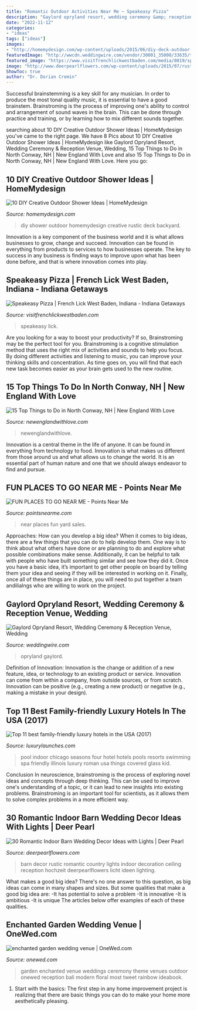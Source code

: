 ```yaml
---
title: "Romantic Outdoor Activities Near Me ~ Speakeasy Pizza"
description: "Gaylord opryland resort, wedding ceremony &amp; reception venue, wedding"
date: "2022-11-12"
categories:
- "ideas"
tags: ["ideas"]
images:
- "http://homemydesign.com/wp-content/uploads/2015/06/diy-deck-outdoor-shower-ideas.jpg"
featuredImage: "http://wwcdn.weddingwire.com/vendor/30001_35000/33635/thumbnails/1200x1200_1420731378860-delta-pavilion-night.jpg"
featured_image: "https://www.visitfrenchlickwestbaden.com/media/8019/speakeasy_pizza.jpeg"
image: "http://www.deerpearlflowers.com/wp-content/uploads/2015/07/rustic-barn-wedding-ideas-country-barn-wedding-decor-ideas.jpg"
ShowToc: true
author: "Dr. Dorian Cremin"
---
```



Successful brainstemming is a key skill for any musician. In order to produce the most tonal quality music, it is essential to have a good brainstem. Brainstroming is the process of improving one's ability to control and arrangement of sound waves in the brain. This can be done through practice and training, or by learning how to mix different sounds together.

	

		
searching about 10 DIY Creative Outdoor Shower Ideas | HomeMydesign you've came to the right page. We have 8 Pics about 10 DIY Creative Outdoor Shower Ideas | HomeMydesign like Gaylord Opryland Resort, Wedding Ceremony &amp; Reception Venue, Wedding, 15 Top Things to Do in North Conway, NH | New England With Love and also 15 Top Things to Do in North Conway, NH | New England With Love. Here you go:
		
    
## 10 DIY Creative Outdoor Shower Ideas | HomeMydesign

<img loading=lazy src="http://homemydesign.com/wp-content/uploads/2015/06/diy-deck-outdoor-shower-ideas.jpg" onerror="this.onerror=null;this.src='https://tse2.mm.bing.net/th?id=OIP.35VwKUs_3KqSOrz1f809jgHaJ4&amp;pid=15.1';" alt="10 DIY Creative Outdoor Shower Ideas | HomeMydesign">

_Source: homemydesign.com_

>diy shower outdoor homemydesign creative rustic deck backyard. 

	

Innovation is a key component of the business world and it is what allows businesses to grow, change and succeed. Innovation can be found in everything from products to services to how businesses operate. The key to success in any business is finding ways to improve upon what has been done before, and that is where innovation comes into play.

    
## Speakeasy Pizza | French Lick West Baden, Indiana - Indiana Getaways

<img loading=lazy src="https://www.visitfrenchlickwestbaden.com/media/8019/speakeasy_pizza.jpeg" onerror="this.onerror=null;this.src='https://tse4.mm.bing.net/th?id=OIP.Pa-XD3v5JUuLkNQeiJO_8AHaFj&amp;pid=15.1';" alt="Speakeasy Pizza | French Lick West Baden, Indiana - Indiana Getaways">

_Source: visitfrenchlickwestbaden.com_

>speakeasy lick. 

	

Are you looking for a way to boost your productivity? If so, Brainstroming may be the perfect tool for you. Brainstroming is a cognitive stimulation method that uses the right mix of activities and sounds to help you focus. By doing different activities and listening to music, you can improve your thinking skills and concentration. As time goes on, you will find that each new task becomes easier as your brain gets used to the new routine.

    
## 15 Top Things To Do In North Conway, NH | New England With Love

<img loading=lazy src="https://newenglandwithlove.com/wp-content/uploads/2019/10/LRM_EXPORT_98633844511796_20191008_143907075.jpeg" onerror="this.onerror=null;this.src='https://tse3.mm.bing.net/th?id=OIP.RL7XthaEyUtrAMrxUup_8wHaEK&amp;pid=15.1';" alt="15 Top Things to Do in North Conway, NH | New England With Love">

_Source: newenglandwithlove.com_

>newenglandwithlove. 

	

Innovation is a central theme in the life of anyone. It can be found in everything from technology to food. Innovation is what makes us different from those around us and what allows us to change the world. It is an essential part of human nature and one that we should always endeavor to find and pursue.

    
## FUN PLACES TO GO NEAR ME - Points Near Me

<img loading=lazy src="https://pointsnearme.com/wp-content/uploads/2018/02/fun-places-to-go-near-me-cover.jpg" onerror="this.onerror=null;this.src='https://tse1.mm.bing.net/th?id=OIP.Acrp8TJ2abC5c9FDL5TlmwHaD4&amp;pid=15.1';" alt="FUN PLACES TO GO NEAR ME - Points Near Me">

_Source: pointsnearme.com_

>near places fun yard sales. 

	

Approaches: How can you develop a big idea?
When it comes to big ideas, there are a few things that you can do to help develop them. One way is to think about what others have done or are planning to do and explore what possible combinations make sense. Additionally, it can be helpful to talk with people who have built something similar and see how they did it. Once you have a basic idea, it’s important to get other people on board by telling them your idea and seeing if they will be interested in working on it. Finally, once all of these things are in place, you will need to put together a team andilialngs who are willing to work on the project.

    
## Gaylord Opryland Resort, Wedding Ceremony &amp; Reception Venue, Wedding

<img loading=lazy src="http://wwcdn.weddingwire.com/vendor/30001_35000/33635/thumbnails/1200x1200_1420731378860-delta-pavilion-night.jpg" onerror="this.onerror=null;this.src='https://tse4.mm.bing.net/th?id=OIP.lgojmNliWRaCvim8R6JJwwHaEL&amp;pid=15.1';" alt="Gaylord Opryland Resort, Wedding Ceremony &amp; Reception Venue, Wedding">

_Source: weddingwire.com_

>opryland gaylord. 

	

Definition of Innovation:
Innovation is the change or addition of a new feature, idea, or technology to an existing product or service. Innovation can come from within a company, from outside sources, or from scratch. Innovation can be positive (e.g., creating a new product) or negative (e.g., making a mistake in your design).

    
## Top 11 Best Family-friendly Luxury Hotels In The USA (2017)

<img loading=lazy src="http://luxurylaunches.com/wp-content/uploads/2017/06/Four-Seasons-Chicago-2.jpeg" onerror="this.onerror=null;this.src='https://tse1.mm.bing.net/th?id=OIP.9AulSXVg7WrNBKkgSFXSAwHaEK&amp;pid=15.1';" alt="Top 11 best family-friendly luxury hotels in the USA (2017)">

_Source: luxurylaunches.com_

>pool indoor chicago seasons four hotel hotels pools resorts swimming spa friendly illinois luxury roman usa things covered glass kid. 

	

Conclusion
In neuroscience, brainstroming is the process of exploring novel ideas and concepts through deep thinking. This can be used to improve one's understanding of a topic, or it can lead to new insights into existing problems. Brainstroming is an important tool for scientists, as it allows them to solve complex problems in a more efficient way.

    
## 30 Romantic Indoor Barn Wedding Decor Ideas With Lights | Deer Pearl

<img loading=lazy src="http://www.deerpearlflowers.com/wp-content/uploads/2015/07/rustic-barn-wedding-ideas-country-barn-wedding-decor-ideas.jpg" onerror="this.onerror=null;this.src='https://tse4.mm.bing.net/th?id=OIP.c4t39OZYKKdBC1EwgEXMswHaVy&amp;pid=15.1';" alt="30 Romantic Indoor Barn Wedding Decor Ideas with Lights | Deer Pearl">

_Source: deerpearlflowers.com_

>barn decor rustic romantic country lights indoor decoration ceiling reception hochzeit deerpearlflowers licht ideen lighting. 

	

What makes a good big idea?
There's no one answer to this question, as big ideas can come in many shapes and sizes. But some qualities that make a good big idea are: 
-It has potential to solve a problem
-It is innovative
-It is ambitious
-It is unique 
The articles below offer examples of each of these qualities.

    
## Enchanted Garden Wedding Venue | OneWed.com

<img loading=lazy src="http://wedding-pictures.onewed.com/match/images/47641/enchanted-garden-wedding-venue.original.jpg?1379137026" onerror="this.onerror=null;this.src='https://tse3.mm.bing.net/th?id=OIP.CIIUP8atX6qNjDPOae5WpwHaE8&amp;pid=15.1';" alt="enchanted garden wedding venue | OneWed.com">

_Source: onewed.com_

>garden enchanted venue weddings ceremony theme venues outdoor onewed reception bali modern floral most tweet rainbow ideabook. 

	

1. Start with the basics: The first step in any home improvement project is realizing that there are basic things you can do to make your home more aesthetically pleasing.

